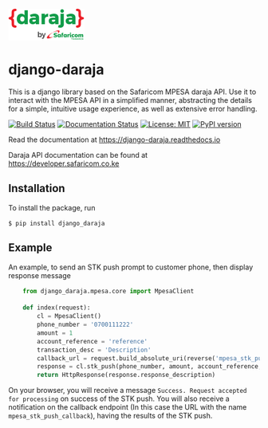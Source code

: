 ![Daraja logo](logo.png "Daraja logo")

# django-daraja

This is a django library based on the Safaricom MPESA daraja API. Use it to interact with the MPESA API in a simplified manner, abstracting the details for a simple, intuitive usage experience, as well as extensive error handling.

[![Build Status](https://travis-ci.org/martinmogusu/django-daraja.svg?branch=master)](https://travis-ci.org/martinmogusu/django-daraja)
[![Documentation Status](https://readthedocs.org/projects/django-daraja/badge/?version=latest)](https://django-daraja.readthedocs.io/en/latest/?badge=latest)
[![License: MIT](https://img.shields.io/badge/License-MIT-yellow.svg)](https://opensource.org/licenses/MIT)
[![PyPI version](https://badge.fury.io/py/django-daraja.svg)](https://badge.fury.io/py/django-daraja)


Read the documentation at https://django-daraja.readthedocs.io

Daraja API documentation can be found at https://developer.safaricom.co.ke

## Installation

To install the package, run

```
$ pip install django_daraja
```

## Example

An example, to send an STK push prompt to customer phone, then display response message

```python
    from django_daraja.mpesa.core import MpesaClient
    
    def index(request):
        cl = MpesaClient()
        phone_number = '0700111222'
        amount = 1
        account_reference = 'reference'
        transaction_desc = 'Description'
        callback_url = request.build_absolute_uri(reverse('mpesa_stk_push_callback'))
        response = cl.stk_push(phone_number, amount, account_reference, transaction_desc, callback_url)
        return HttpResponse(response.response_description)
```

On your browser, you will receive a message `Success. Request accepted for processing` on success of the STK push. You will also receive a notification on the callback endpoint (In this case the URL with the name `mpesa_stk_push_callback`), having the results of the STK push.